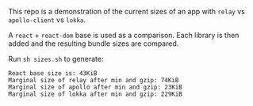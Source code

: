 This repo is a demonstration of the current sizes of an app with `relay` vs `apollo-client` vs `lokka`.

A `react` + `react-dom` base is used as a comparison. Each library is then added and the resulting bundle sizes are compared.

Run `sh sizes.sh` to generate:
```
React base size is: 43KiB
Marginal size of relay after min and gzip: 74KiB
Marginal size of apollo after min and gzip: 23KiB
Marginal size of lokka after min and gzip: 229KiB
```
